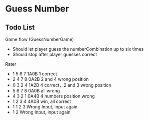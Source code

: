 # Guess Number  

## Todo List

Game flow (GuessNumberGame)
* Should let player guess the numberCombination up to six times
* Should stop after player guesses correct

Rater
* 1 5 6 7	1A0B	1 correct
* 2 4 7 8	0A2B	2 and 4 wrong position
* 0 3 2 4	1A2B	4 correct，2 and 3 wrong position
* 5 6 7 8	0A0B	all wrong
* 4 3 2 1	0A4B	4 numbers position wrong
* 1 2 3 4	4A0B	win, all correct
* 1 1 2 3	Wrong Input, input again
* 1 2	    Wrong Input, input again